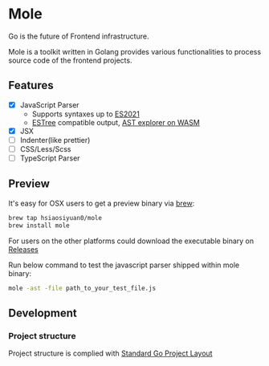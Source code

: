 # Mole

Go is the future of Frontend infrastructure.

Mole is a toolkit written in Golang provides various functionalities to process source code of the frontend projects.

## Features

- [x] JavaScript Parser
  - Supports syntaxes up to [ES2021](https://262.ecma-international.org/12.0/)
  - [ESTree](https://github.com/estree/estree) compatible output, [AST explorer on WASM](http://blog.thehardways.me/mole-is-more/#/)
- [x] JSX
- [ ] Indenter(like prettier)
- [ ] CSS/Less/Scss
- [ ] TypeScript Parser

## Preview

It's easy for OSX users to get a preview binary via [brew](https://brew.sh/):

```bash
brew tap hsiaosiyuan0/mole
brew install mole
```

For users on the other platforms could download the executable binary on [Releases](https://github.com/hsiaosiyuan0/mole/releases)

Run below command to test the javascript parser shipped within mole binary:

```bash
mole -ast -file path_to_your_test_file.js
```

## Development

### Project structure

Project structure is complied with [Standard Go Project Layout](https://github.com/golang-standards/project-layout)

